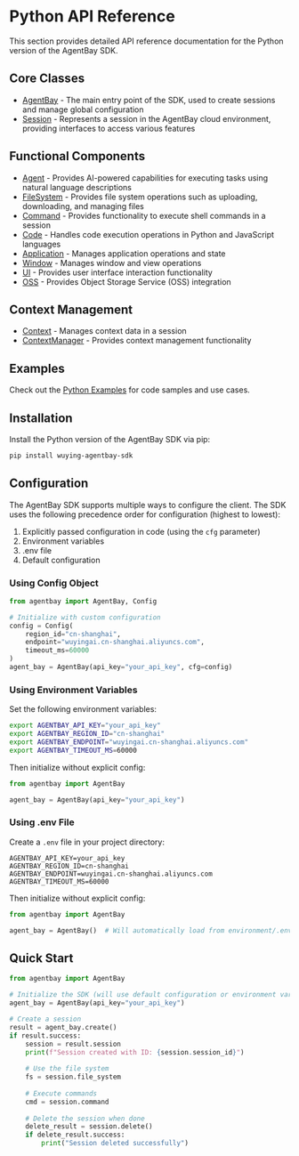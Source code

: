 # Python API Reference

This section provides detailed API reference documentation for the Python version of the AgentBay SDK.

## Core Classes

- [AgentBay](agentbay.md) - The main entry point of the SDK, used to create sessions and manage global configuration
- [Session](session.md) - Represents a session in the AgentBay cloud environment, providing interfaces to access various features

## Functional Components

- [Agent](agent.md) - Provides AI-powered capabilities for executing tasks using natural language descriptions
- [FileSystem](filesystem.md) - Provides file system operations such as uploading, downloading, and managing files
- [Command](command.md) - Provides functionality to execute shell commands in a session
- [Code](code.md) - Handles code execution operations in Python and JavaScript languages
- [Application](application.md) - Manages application operations and state
- [Window](window.md) - Manages window and view operations
- [UI](ui.md) - Provides user interface interaction functionality
- [OSS](oss.md) - Provides Object Storage Service (OSS) integration

## Context Management

- [Context](context.md) - Manages context data in a session
- [ContextManager](context-manager.md) - Provides context management functionality

## Examples

Check out the [Python Examples](../../examples/python/) for code samples and use cases.

## Installation

Install the Python version of the AgentBay SDK via pip:

```bash
pip install wuying-agentbay-sdk
```

## Configuration

The AgentBay SDK supports multiple ways to configure the client. The SDK uses the following precedence order for configuration (highest to lowest):

1. Explicitly passed configuration in code (using the `cfg` parameter)
2. Environment variables
3. .env file
4. Default configuration

### Using Config Object

```python
from agentbay import AgentBay, Config

# Initialize with custom configuration
config = Config(
    region_id="cn-shanghai",
    endpoint="wuyingai.cn-shanghai.aliyuncs.com",
    timeout_ms=60000
)
agent_bay = AgentBay(api_key="your_api_key", cfg=config)
```

### Using Environment Variables

Set the following environment variables:

```bash
export AGENTBAY_API_KEY="your_api_key"
export AGENTBAY_REGION_ID="cn-shanghai"
export AGENTBAY_ENDPOINT="wuyingai.cn-shanghai.aliyuncs.com"
export AGENTBAY_TIMEOUT_MS=60000
```

Then initialize without explicit config:

```python
from agentbay import AgentBay

agent_bay = AgentBay(api_key="your_api_key")
```

### Using .env File

Create a `.env` file in your project directory:

```env
AGENTBAY_API_KEY=your_api_key
AGENTBAY_REGION_ID=cn-shanghai
AGENTBAY_ENDPOINT=wuyingai.cn-shanghai.aliyuncs.com
AGENTBAY_TIMEOUT_MS=60000
```

Then initialize without explicit config:

```python
from agentbay import AgentBay

agent_bay = AgentBay()  # Will automatically load from environment/.env
```

## Quick Start

```python
from agentbay import AgentBay

# Initialize the SDK (will use default configuration or environment variables)
agent_bay = AgentBay(api_key="your_api_key")

# Create a session
result = agent_bay.create()
if result.success:
    session = result.session
    print(f"Session created with ID: {session.session_id}")
    
    # Use the file system
    fs = session.file_system
    
    # Execute commands
    cmd = session.command
    
    # Delete the session when done
    delete_result = session.delete()
    if delete_result.success:
        print("Session deleted successfully")
``` 